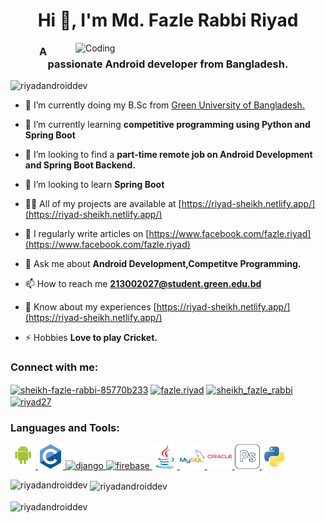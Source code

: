 <!-- [![MasterHead](https://marketplace.canva.com/EAEmBit3KfU/1/0/1600w/canva-black-flatlay-photo-motivational-finance-quote-facebook-cover-myVl9DXwcjQ.jpg)](riyad-sheikh.netlify.app)-->
<h1 align="center">Hi 👋, I'm Md. Fazle Rabbi Riyad</h1>
<img align="right" alt="Coding" width="400" src="https://www.designyourway.net/blog/wp-content/uploads/2018/12/programming-wallpaper7-700x525.jpg">
<h3 align="center">A passionate Android developer from Bangladesh.</h3>

<p align="left"> <img src="https://komarev.com/ghpvc/?username=riyadandroiddev&label=Profile%20views&color=0e75b6&style=flat" alt="riyadandroiddev" /> </p>

- 🔭 I’m currently doing my B.Sc from [Green University of Bangladesh.](https://green.edu.bd/)

- 🌱 I’m currently learning **competitive programming using Python and Spring Boot**

- 👯 I’m looking to find a **part-time remote job on Android Development and Spring Boot Backend.**

- 🤝 I’m looking to learn **Spring Boot**

- 👨‍💻 All of my projects are available at [https://riyad-sheikh.netlify.app/](https://riyad-sheikh.netlify.app/)

- 📝 I regularly write articles on [https://www.facebook.com/fazle.riyad](https://www.facebook.com/fazle.riyad)

- 💬 Ask me about **Android Development,Competitve Programming.**

- 📫 How to reach me **213002027@student.green.edu.bd**

- 📄 Know about my experiences [https://riyad-sheikh.netlify.app/](https://riyad-sheikh.netlify.app/)

- ⚡ Hobbies **Love to play Cricket.**

<h3 align="left">Connect with me:</h3>
<p align="left">
<a href="https://linkedin.com/in/sheikh-fazle-rabbi-85770b233" target="blank"><img align="center" src="https://raw.githubusercontent.com/rahuldkjain/github-profile-readme-generator/master/src/images/icons/Social/linked-in-alt.svg" alt="sheikh-fazle-rabbi-85770b233" height="30" width="40" /></a>
<a href="https://fb.com/fazle.riyad" target="blank"><img align="center" src="https://raw.githubusercontent.com/rahuldkjain/github-profile-readme-generator/master/src/images/icons/Social/facebook.svg" alt="fazle.riyad" height="30" width="40" /></a>
<a href="https://instagram.com/sheikh_fazle_rabbi" target="blank"><img align="center" src="https://raw.githubusercontent.com/rahuldkjain/github-profile-readme-generator/master/src/images/icons/Social/instagram.svg" alt="sheikh_fazle_rabbi" height="30" width="40" /></a>
<a href="https://codeforces.com/profile/riyad27" target="blank"><img align="center" src="https://raw.githubusercontent.com/rahuldkjain/github-profile-readme-generator/master/src/images/icons/Social/codeforces.svg" alt="riyad27" height="30" width="40" /></a>
</p>

<h3 align="left">Languages and Tools:</h3>
<p align="left"> <a href="https://developer.android.com" target="_blank" rel="noreferrer"> <img src="https://raw.githubusercontent.com/devicons/devicon/master/icons/android/android-original-wordmark.svg" alt="android" width="40" height="40"/> </a> <a href="https://www.cprogramming.com/" target="_blank" rel="noreferrer"> <img src="https://raw.githubusercontent.com/devicons/devicon/master/icons/c/c-original.svg" alt="c" width="40" height="40"/> </a> <a href="https://www.djangoproject.com/" target="_blank" rel="noreferrer"> <img src="https://cdn.worldvectorlogo.com/logos/django.svg" alt="django" width="40" height="40"/> </a> <a href="https://firebase.google.com/" target="_blank" rel="noreferrer"> <img src="https://www.vectorlogo.zone/logos/firebase/firebase-icon.svg" alt="firebase" width="40" height="40"/> </a> <a href="https://www.java.com" target="_blank" rel="noreferrer"> <img src="https://raw.githubusercontent.com/devicons/devicon/master/icons/java/java-original.svg" alt="java" width="40" height="40"/> </a> <a href="https://www.mysql.com/" target="_blank" rel="noreferrer"> <img src="https://raw.githubusercontent.com/devicons/devicon/master/icons/mysql/mysql-original-wordmark.svg" alt="mysql" width="40" height="40"/> </a> <a href="https://www.oracle.com/" target="_blank" rel="noreferrer"> <img src="https://raw.githubusercontent.com/devicons/devicon/master/icons/oracle/oracle-original.svg" alt="oracle" width="40" height="40"/> </a> <a href="https://www.photoshop.com/en" target="_blank" rel="noreferrer"> <img src="https://raw.githubusercontent.com/devicons/devicon/master/icons/photoshop/photoshop-line.svg" alt="photoshop" width="40" height="40"/> </a> <a href="https://www.python.org" target="_blank" rel="noreferrer"> <img src="https://raw.githubusercontent.com/devicons/devicon/master/icons/python/python-original.svg" alt="python" width="40" height="40"/> </a> </p>

<p><img align="left" src="https://github-readme-stats.vercel.app/api/top-langs?username=riyadandroiddev&show_icons=true&locale=en&layout=compact" alt="riyadandroiddev" /></p>

<p>&nbsp;<img align="center" src="https://github-readme-stats.vercel.app/api?username=riyadandroiddev&show_icons=true&locale=en" alt="riyadandroiddev" /></p>

<p><img align="center" src="https://github-readme-streak-stats.herokuapp.com/?user=riyadandroiddev&" alt="riyadandroiddev" /></p>

